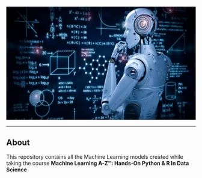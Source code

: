 ![resources/header-jpg](resources/header.jpg)

---

## About

This repository contains all the Machine Learning models created while taking the course **Machine Learning A-Z™: Hands-On Python & R In Data Science**

